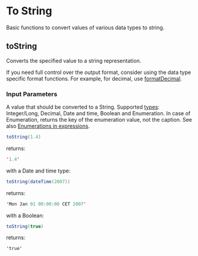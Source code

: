 # To String

Basic functions to convert values of various data types to string.

## toString

Converts the specified value to a string representation.

If you need full control over the output format, consider using the data type specific format functions. For example, for decimal, use [formatDecimal](parse-and-format-decimal-function-calls).

### Input Parameters

A value that should be converted to a String. Supported [types](data-types): Integer/Long, Decimal, Date and time, Boolean and Enumeration. In case of Enumeration, returns the key of the enumeration value, not the caption. See also [Enumerations in expressions](enumerations-in-expressions).

```java
toString(1.4)
```

returns:

```java
'1.4'
```

with a Date and time type:

```java
toString(dateTime(2007))
```

returns:

```java
'Mon Jan 01 00:00:00 CET 2007'
```

with a Boolean:

```java
toString(true)
``` 

returns:

```java
'true'
```